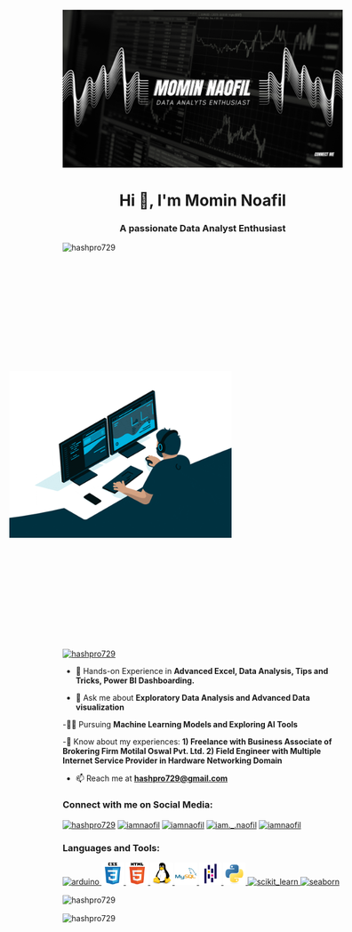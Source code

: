 ![logo](https://github.com/iamnaofil/iamnaofil/blob/main/banner.png)
<h1 align="center">Hi 👋, I'm Momin Noafil</h1>
<h3 align="center">A passionate Data Analyst Enthusiast </h3>


<p align="left"> <img src="https://komarev.com/ghpvc/?username=hashpro729&label=Profile%20views&color=0e75b6&style=flat" alt="hashpro729" /> </p>



<img align="right" alt="analytics" width="400" style="padding: 200px;" src="gif.gif">

<p align="left"> <a href="https://twitter.com/hashpro729" target="blank"><img src="https://img.shields.io/twitter/follow/hashpro729?logo=twitter&style=for-the-badge" alt="hashpro729" /></a> </p>

- 🌱 Hands-on Experience in  **Advanced Excel, Data Analysis, Tips and Tricks, Power BI Dashboarding.**

- 💬 Ask me about **Exploratory Data Analysis and Advanced Data visualization**

-👨‍💻 Pursuing **Machine Learning Models and Exploring AI Tools**

-📄 Know about my experiences: **1) Freelance with Business Associate of Brokering Firm Motilal Oswal Pvt. Ltd.
                                 2) Field Engineer with Multiple Internet Service Provider in Hardware Networking Domain**

- 📫 Reach me at **hashpro729@gmail.com**

<h3 align="left">Connect with me on Social Media:</h3>
<p align="left">
<a href="https://twitter.com/hashpro729" target="blank"><img align="center" src="https://raw.githubusercontent.com/rahuldkjain/github-profile-readme-generator/master/src/images/icons/Social/twitter.svg" alt="hashpro729" height="30" width="40" /></a>
<a href="https://linkedin.com/in/iamnaofil" target="blank"><img align="center" src="https://raw.githubusercontent.com/rahuldkjain/github-profile-readme-generator/master/src/images/icons/Social/linked-in-alt.svg" alt="iamnaofil" height="30" width="40" /></a>
<a href="https://stackoverflow.com/users/iamnaofil" target="blank"><img align="center" src="https://raw.githubusercontent.com/rahuldkjain/github-profile-readme-generator/master/src/images/icons/Social/stack-overflow.svg" alt="iamnaofil" height="30" width="40" /></a>
<a href="https://instagram.com/iam._.naofil" target="blank"><img align="center" src="https://raw.githubusercontent.com/rahuldkjain/github-profile-readme-generator/master/src/images/icons/Social/instagram.svg" alt="iam._.naofil" height="30" width="40" /></a>
<a href="https://www.youtube.com/c/iamnaofil" target="blank"><img align="center" src="https://raw.githubusercontent.com/rahuldkjain/github-profile-readme-generator/master/src/images/icons/Social/youtube.svg" alt="iamnaofil" height="30" width="40" /></a>
</p>

<h3 align="left">Languages and Tools:</h3>
<p align="left"> <a href="https://www.arduino.cc/" target="_blank" rel="noreferrer"> <img src="https://cdn.worldvectorlogo.com/logos/arduino-1.svg" alt="arduino" width="40" height="40"/> </a> <a href="https://www.w3schools.com/css/" target="_blank" rel="noreferrer"> <img src="https://raw.githubusercontent.com/devicons/devicon/master/icons/css3/css3-original-wordmark.svg" alt="css3" width="40" height="40"/> </a> <a href="https://www.w3.org/html/" target="_blank" rel="noreferrer"> <img src="https://raw.githubusercontent.com/devicons/devicon/master/icons/html5/html5-original-wordmark.svg" alt="html5" width="40" height="40"/> </a> <a href="https://www.linux.org/" target="_blank" rel="noreferrer"> <img src="https://raw.githubusercontent.com/devicons/devicon/master/icons/linux/linux-original.svg" alt="linux" width="40" height="40"/> </a> <a href="https://www.mysql.com/" target="_blank" rel="noreferrer"> <img src="https://raw.githubusercontent.com/devicons/devicon/master/icons/mysql/mysql-original-wordmark.svg" alt="mysql" width="40" height="40"/> </a> <a href="https://pandas.pydata.org/" target="_blank" rel="noreferrer"> <img src="https://raw.githubusercontent.com/devicons/devicon/2ae2a900d2f041da66e950e4d48052658d850630/icons/pandas/pandas-original.svg" alt="pandas" width="40" height="40"/> </a> <a href="https://www.python.org" target="_blank" rel="noreferrer"> <img src="https://raw.githubusercontent.com/devicons/devicon/master/icons/python/python-original.svg" alt="python" width="40" height="40"/> </a> <a href="https://scikit-learn.org/" target="_blank" rel="noreferrer"> <img src="https://upload.wikimedia.org/wikipedia/commons/0/05/Scikit_learn_logo_small.svg" alt="scikit_learn" width="40" height="40"/> </a> <a href="https://seaborn.pydata.org/" target="_blank" rel="noreferrer"> <img src="https://seaborn.pydata.org/_images/logo-mark-lightbg.svg" alt="seaborn" width="40" height="40"/> </a> </p>

<p><img align="center" src="https://github-readme-stats.vercel.app/api/top-langs?username=hashpro729&show_icons=true&locale=en&layout=compact" alt="hashpro729" /></p>

<p><img align="center" src="https://github-readme-streak-stats.herokuapp.com/?user=hashpro729&" alt="hashpro729" /></p>
